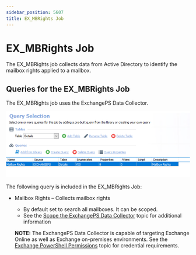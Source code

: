 ```yaml
---
sidebar_position: 5607
title: EX_MBRights Job
---
```


# EX\_MBRights Job

The EX\_MBRights job collects data from Active Directory to identify the mailbox rights applied to a mailbox.

## Queries for the EX\_MBRights Job

The EX\_MBRights job uses the ExchangePS Data Collector.

![Queries for the EX_MBRights Job](../../../../../../../../../static/images/AccessAnalyzer_12.0/Content/Resources/Images/EnterpriseAuditor/Solutions/Exchange/Mailboxes/Permissions/MBRightsQuery.png "Queries for the EX_MBRights Job")

The following query is included in the EX\_MBRights Job:

* Mailbox Rights – Collects mailbox rights

  * By default set to search all mailboxes. It can be scoped.
  * See the [Scope the ExchangePS Data Collector](../../../CASMetrics/EX_ASPolicies#Scope_the_ExchangePS "Scope the ExchangePS Data Collector") topic for additional information

  **NOTE:** The ExchangePS Data Collector is capable of targeting Exchange Online as well as Exchange on-premises environments. See the [Exchange PowerShell Permissions](../../../../../Requirements/Solutions/Exchange/PowerShell "Exchange PowerShell Permissions") topic for credential requirements.